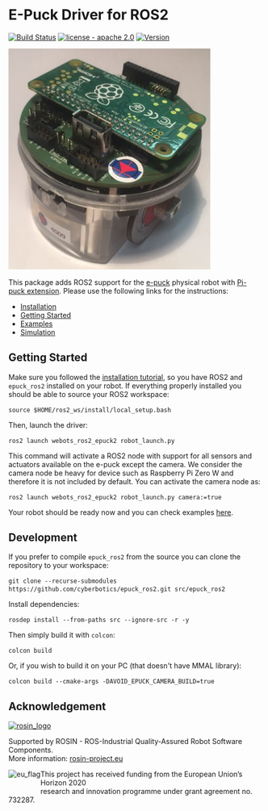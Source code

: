 # E-Puck Driver for ROS2
[![Build Status](https://travis-ci.com/cyberbotics/epuck_ros2.svg?branch=master)](https://travis-ci.com/cyberbotics/epuck_ros2)
[![license - apache 2.0](https://img.shields.io/:license-Apache%202.0-blue.svg)](https://opensource.org/licenses/Apache-2.0)
[![Version](https://img.shields.io/github/v/tag/cyberbotics/epuck_ros2?label=version)](http://wiki.ros.org/epuck_ros2)

<img src="./assets/pi-puck.jpg" width="400px" />

This package adds ROS2 support for the [e-puck](https://www.gctronic.com/doc/index.php/e-puck2) physical robot with [Pi-puck extension](https://www.gctronic.com/doc/index.php?title=Pi-puck).
Please use the following links for the instructions:
- [Installation](./installation/README.md)
- [Getting Started](#getting-started)
- [Examples](https://github.com/cyberbotics/webots_ros2/blob/master/webots_ros2_epuck/EPUCK_ROS2.md)
- [Simulation](https://github.com/cyberbotics/webots_ros2/tree/master/webots_ros2_epuck)

## Getting Started
Make sure you followed the [installation tutorial](./installation/README.md), so you have ROS2 and `epuck_ros2` installed on your robot.
If everything properly installed you should be able to source your ROS2 workspace:
```
source $HOME/ros2_ws/install/local_setup.bash
```

Then, launch the driver:
```
ros2 launch webots_ros2_epuck2 robot_launch.py
```
This command will activate a ROS2 node with support for all sensors and actuators available on the e-puck except the camera.
We consider the camera node be heavy for device such as Raspberry Pi Zero W and therefore it is not included by default.
You can activate the camera node as:
```
ros2 launch webots_ros2_epuck2 robot_launch.py camera:=true
```

Your robot should be ready now and you can check examples [here](https://github.com/cyberbotics/webots_ros2/blob/master/webots_ros2_epuck/EPUCK_ROS2.md).

## Development
If you prefer to compile `epuck_ros2` from the source you can clone the repository to your workspace:
```
git clone --recurse-submodules https://github.com/cyberbotics/epuck_ros2.git src/epuck_ros2
```

Install dependencies:
```
rosdep install --from-paths src --ignore-src -r -y
```

Then simply build it with `colcon`:
```
colcon build
```
Or, if you wish to build it on your PC (that doesn't have MMAL library):
```
colcon build --cmake-args -DAVOID_EPUCK_CAMERA_BUILD=true
```

## Acknowledgement

<a href="http://rosin-project.eu">
  <img src="http://rosin-project.eu/wp-content/uploads/rosin_ack_logo_wide.png" 
       alt="rosin_logo" height="60" >
</a></br>

Supported by ROSIN - ROS-Industrial Quality-Assured Robot Software Components.  
More information: <a href="http://rosin-project.eu">rosin-project.eu</a>

<img src="http://rosin-project.eu/wp-content/uploads/rosin_eu_flag.jpg" 
     alt="eu_flag" height="45" align="left" >  

This project has received funding from the European Union’s Horizon 2020  
research and innovation programme under grant agreement no. 732287. 
